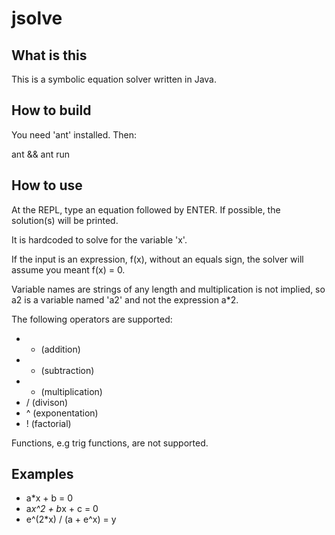 jsolve
======

What is this
------------

This is a symbolic equation solver written in Java.

How to build
------------

You need 'ant' installed. Then:

ant && ant run

How to use
----------

At the REPL, type an equation followed by ENTER. If possible, the solution(s) will be printed.

It is hardcoded to solve for the variable 'x'.

If the input is an expression, f(x), without an equals sign, the solver will assume you meant f(x) = 0.

Variable names are strings of any length and multiplication is not implied, so a2 is a variable named 'a2' and not the expression a*2.

The following operators are supported:

 * + (addition)
 * - (subtraction)
 * * (multiplication)
 * / (divison)
 * ^ (exponentation)
 * ! (factorial)

Functions, e.g trig functions, are not supported.

Examples
--------

* a*x + b = 0
* a*x^2 + b*x + c = 0
* e^(2*x) / (a + e^x) = y
